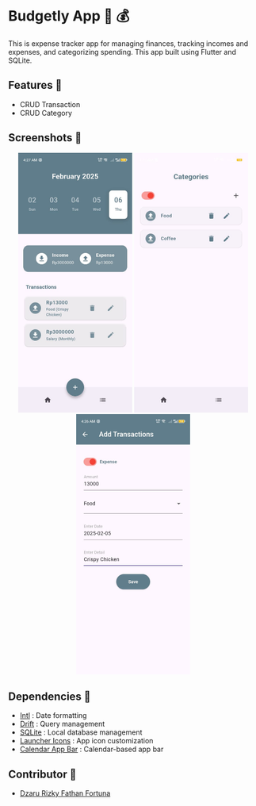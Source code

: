 # Budgetly App 💸 💰
This is expense tracker app for managing finances, tracking incomes and expenses, and categorizing spending. This app built using Flutter and SQLite.

## Features 🔎
- CRUD Transaction 
- CRUD Category

## Screenshots 📱
<p align="center">
  <img src="https://github.com/dzarurizkyy/budgetly-app/blob/main/lib/assets/readme/display-app-1.jpeg" width="230">
  <img src="https://github.com/dzarurizkyy/budgetly-app/blob/main/lib/assets/readme/display-app-2.jpeg" width="230">
  <img src="https://github.com/dzarurizkyy/budgetly-app/blob/main/lib/assets/readme/display-app-3.jpeg" width="230">
</p>

## Dependencies 🔗 
- [Intl](https://pub.dev/packages/intl) : Date formatting
- [Drift](https://drift.simonbinder.eu/) : Query management
- [SQLite](https://pub.dev/packages/sqlite3_flutter_libs) : Local database management
- [Launcher Icons](https://pub.dev/packages/flutter_launcher_icons) : App icon customization
- [Calendar App Bar](https://pub.dev/documentation/calendar_appbar) : Calendar-based app bar 

## Contributor 👤
   - [Dzaru Rizky Fathan Fortuna](https://www.linkedin.com/in/dzarurizky/)
